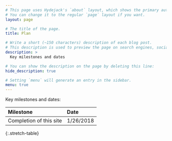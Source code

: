 ```yaml
---
# This page uses Hydejack's `about` layout, which shows the primary author's picture and about text at the top.
# You can change it to the regular `page` layout if you want.
layout: page

# The title of the page.
title: Plan

# Write a short (~150 characters) description of each blog post.
# This description is used to preview the page on search engines, social media, etc.
description: >
  Key milestones and dates

# You can show the description on the page by deleting this line:
hide_description: true

# Setting `menu` will generate an entry in the sidebar.
menu: true
---
```


Key milestones and dates:

| Milestone         |            Date |
|:------------------|:----------------|
| Completion of this site | 1/26/2018       |
{:.stretch-table}

